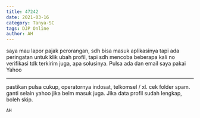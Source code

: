 ```yaml
---
title: 47242
date: 2021-03-16
category: Tanya-SC
tags: DJP Online
author: AH
---
```


saya mau lapor pajak perorangan, sdh bisa masuk aplikasinya tapi ada peringatan untuk klik ubah profil, tapi sdh mencoba beberapa kali no verifikasi tdk terkirim juga, apa solusinya. Pulsa ada dan email saya pakai Yahoo

---

pastikan pulsa cukup, operatornya indosat, telkomsel / xl. cek folder spam. ganti selain yahoo jika belm masuk juga. Jika data profil sudah lengkap, boleh skip.

`AH`
